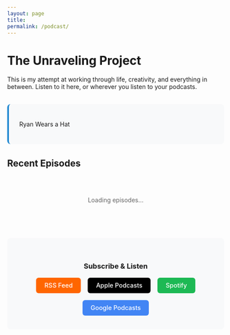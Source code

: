 ```yaml
---
layout: page
title: 
permalink: /podcast/
---
```


# The Unraveling Project

This is my attempt at working through life, creativity, and everything in between. Listen to it here, or wherever you listen to your podcasts.

<div class="podcast-intro">
  <p>Ryan Wears a Hat</p>
</div>

## Recent Episodes

<div id="podcast-episodes" class="podcast-episodes">
  <div class="loading">Loading episodes...</div>
</div>

<div class="podcast-subscribe">
  <h3>Subscribe & Listen</h3>
  <div class="subscribe-links">
    <a href="https://media.rss.com/ryan-wears-a-hat/feed.xml" class="subscribe-btn rss" target="_blank">RSS Feed</a>
    <a href="#" class="subscribe-btn apple" target="_blank">Apple Podcasts</a>
    <a href="#" class="subscribe-btn spotify" target="_blank">Spotify</a>
    <a href="#" class="subscribe-btn google" target="_blank">Google Podcasts</a>
  </div>
</div>

<script>
// Replace with your actual RSS feed URL
const RSS_FEED_URL = 'https://media.rss.com/ryan-wears-a-hat/feed.xml';

async function loadPodcastEpisodes() {
  try {
    // Use a CORS proxy for RSS feeds (or serve from your own domain)
    const proxyUrl = `https://api.rss2json.com/v1/api.json?rss_url=${encodeURIComponent(RSS_FEED_URL)}`;
    
    const response = await fetch(proxyUrl);
    const data = await response.json();
    
    if (data.status === 'ok' && data.items) {
      displayEpisodes(data.items);
    } else {
      showError('Unable to load episodes at the moment.');
    }
  } catch (error) {
    console.error('Error loading podcast episodes:', error);
    showError('Unable to load episodes at the moment.');
  }
}

function displayEpisodes(episodes) {
  const container = document.getElementById('podcast-episodes');
  
  if (episodes.length === 0) {
    container.innerHTML = '<p class="no-episodes">No episodes available yet. Check back soon!</p>';
    return;
  }
  
  const episodesHTML = episodes.map((episode, index) => {
    const pubDate = new Date(episode.pubDate);
    const formattedDate = pubDate.toLocaleDateString('en-US', {
      year: 'numeric',
      month: 'long',
      day: 'numeric'
    });
    
    // Extract audio URL from enclosure if available
    const audioUrl = episode.enclosure?.link || '';
    
    // Clean up description (remove HTML tags)
    const description = episode.description?.replace(/<[^>]*>/g, '').substring(0, 200) + '...';
    
    return `
      <div class="episode">
        <div class="episode-header">
          <h3 class="episode-title">
            <a href="${episode.link}" target="_blank">${episode.title}</a>
          </h3>
          <p class="episode-date">${formattedDate}</p>
        </div>
        
        ${audioUrl ? `
          <div class="episode-player">
            <audio controls preload="none">
              <source src="${audioUrl}" type="audio/mpeg">
              Your browser does not support the audio element.
            </audio>
          </div>
        ` : ''}
        
        <div class="episode-description">
          <p>${description}</p>
        </div>
        
        <div class="episode-actions">
          <a href="${episode.link}" class="episode-link" target="_blank">View Full Episode</a>
        </div>
      </div>
    `;
  }).join('');
  
  container.innerHTML = episodesHTML;
}

function showError(message) {
  const container = document.getElementById('podcast-episodes');
  container.innerHTML = `
    <div class="error-message">
      <p>${message}</p>
      <p>In the meantime, you can find episodes on your favorite podcast platform using the links below.</p>
    </div>
  `;
}

// Load episodes when page loads
document.addEventListener('DOMContentLoaded', loadPodcastEpisodes);
</script>

<style>
.podcast-intro {
  background: var(--background-secondary, #f8f9fa);
  padding: 1.5rem;
  border-radius: 8px;
  margin: 2rem 0;
  border-left: 4px solid var(--accent-color, #268bd2);
}

.podcast-episodes {
  margin: 2rem 0;
}

.episode {
  background: var(--background-color, #fff);
  border: 1px solid var(--border-color, #eee);
  border-radius: 8px;
  padding: 1.5rem;
  margin-bottom: 1.5rem;
  transition: box-shadow 0.2s ease;
}

.episode:hover {
  box-shadow: 0 2px 8px rgba(0, 0, 0, 0.08);
}

.episode-header {
  margin-bottom: 1rem;
}

.episode-title {
  margin: 0 0 0.5rem 0;
  font-size: 1.25rem;
  font-weight: 600;
}

.episode-title a {
  text-decoration: none;
  color: var(--text-color, #333);
}

.episode-title a:hover {
  color: var(--accent-color, #268bd2);
}

.episode-date {
  color: var(--muted-color, #666);
  font-size: 0.9rem;
  margin: 0;
}

.episode-player {
  margin: 1rem 0;
}

.episode-player audio {
  width: 100%;
  max-width: 400px;
}

.episode-description {
  margin: 1rem 0;
  color: var(--text-color, #555);
  line-height: 1.6;
}

.episode-actions {
  margin-top: 1rem;
}

.episode-link {
  color: var(--accent-color, #268bd2);
  text-decoration: none;
  font-weight: 500;
  font-size: 0.9rem;
}

.episode-link:hover {
  text-decoration: underline;
}

.podcast-subscribe {
  background: var(--background-secondary, #f8f9fa);
  padding: 2rem;
  border-radius: 8px;
  margin: 3rem 0;
  text-align: center;
}

.subscribe-links {
  display: flex;
  flex-wrap: wrap;
  gap: 1rem;
  justify-content: center;
  margin-top: 1rem;
}

.subscribe-btn {
  display: inline-block;
  padding: 0.6rem 1.2rem;
  border-radius: 6px;
  text-decoration: none;
  font-weight: 500;
  font-size: 0.9rem;
  transition: transform 0.2s ease;
}

.subscribe-btn:hover {
  transform: translateY(-1px);
  text-decoration: none;
}

.subscribe-btn.rss {
  background: #ff6600;
  color: white;
}

.subscribe-btn.apple {
  background: #000;
  color: white;
}

.subscribe-btn.spotify {
  background: #1db954;
  color: white;
}

.subscribe-btn.google {
  background: #4285f4;
  color: white;
}

.loading, .error-message {
  text-align: center;
  padding: 2rem;
  color: var(--muted-color, #666);
}

.no-episodes {
  text-align: center;
  padding: 2rem;
  color: var(--muted-color, #666);
  font-style: italic;
}

/* Dark mode support */
[data-theme="dark"] .podcast-intro {
  background: var(--background-secondary, #1a1a1a);
}

[data-theme="dark"] .episode {
  background: var(--background-color, #1a1a1a);
  border-color: var(--border-color, #333);
}

[data-theme="dark"] .podcast-subscribe {
  background: var(--background-secondary, #1a1a1a);
}

@media (max-width: 768px) {
  .subscribe-links {
    flex-direction: column;
    align-items: center;
  }
  
  .subscribe-btn {
    width: 200px;
  }
  
  .episode-player audio {
    width: 100%;
  }
}
</style>